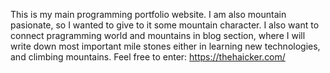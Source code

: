 This is my main programming portfolio website. I am also mountain pasionate, so I wanted to give to it some mountain character. I also want to connect pragramming world and mountains in blog section, where I will write down most important mile stones either in learning new technologies, and climbing mountains. Feel free to enter: https://thehaicker.com/
